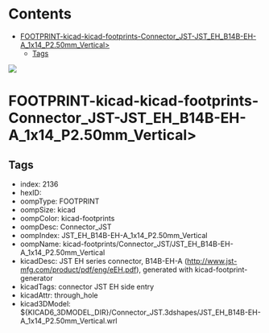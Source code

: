 



Contents
========

* [FOOTPRINT-kicad-kicad-footprints-Connector_JST-JST_EH_B14B-EH-A_1x14_P2.50mm_Vertical>](#footprint-kicad-kicad-footprints-connector_jst-jst_eh_b14b-eh-a_1x14_p250mm_vertical)
	* [Tags](#tags)
  
![][im]
# FOOTPRINT-kicad-kicad-footprints-Connector_JST-JST_EH_B14B-EH-A_1x14_P2.50mm_Vertical>

## Tags

- index: 2136
- hexID: 
- oompType: FOOTPRINT
- oompSize: kicad
- oompColor: kicad-footprints
- oompDesc: Connector_JST
- oompIndex: JST_EH_B14B-EH-A_1x14_P2.50mm_Vertical
- oompName: kicad-footprints/Connector_JST/JST_EH_B14B-EH-A_1x14_P2.50mm_Vertical
- kicadDesc: JST EH series connector, B14B-EH-A (http://www.jst-mfg.com/product/pdf/eng/eEH.pdf), generated with kicad-footprint-generator
- kicadTags: connector JST EH side entry
- kicadAttr: through_hole
- kicad3DModel: ${KICAD6_3DMODEL_DIR}/Connector_JST.3dshapes/JST_EH_B14B-EH-A_1x14_P2.50mm_Vertical.wrl



[im]: image.png
